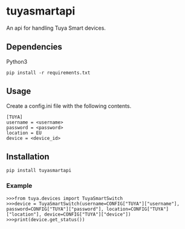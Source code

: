 # tuyasmartapi
An api for handling Tuya Smart devices.

## Dependencies
Python3

    pip install -r requirements.txt


## Usage

Create a config.ini file with the following contents.

    [TUYA]
    username = <username>
    password = <password>
    location = EU
    device = <device_id>

## Installation

    pip install tuyasmartapi

### Example

    >>>from tuya.devices import TuyaSmartSwitch
    >>>device = TuyaSmartSwitch(username=CONFIG["TUYA"]["username"], password=CONFIG["TUYA"]["password"], location=CONFIG["TUYA"]["location"], device=CONFIG["TUYA"]["device"])
    >>>print(device.get_status())
